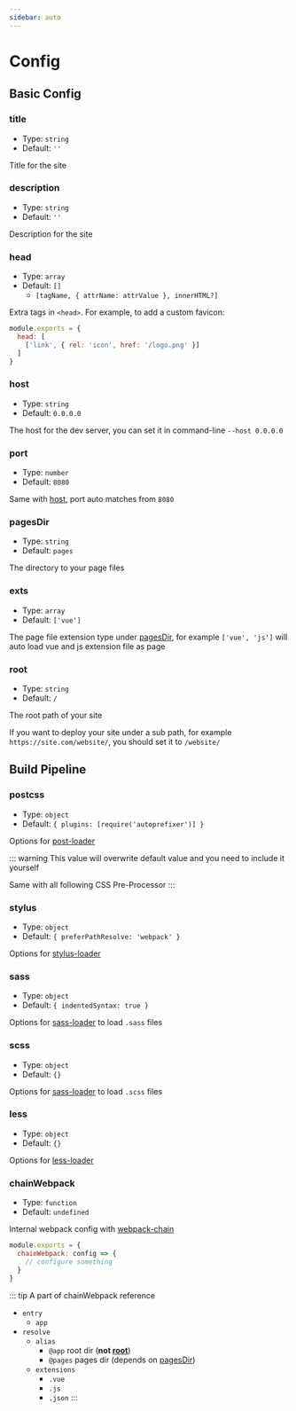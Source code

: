 ```yaml
---
sidebar: auto
---
```


# Config

## Basic Config

### title
- Type: `string`
- Default: `''`

Title for the site

### description
- Type: `string`
- Default: `''`

Description for the site

### head
- Type: `array`
- Default: `[]`
  - `[tagName, { attrName: attrValue }, innerHTML?]`

Extra tags in `<head>`. For example, to add a custom favicon:

```js
module.exports = {
  head: [
    ['link', { rel: 'icon', href: '/logo.png' }]
  ]
}
```

### host
- Type: `string`
- Default: `0.0.0.0`

The host for the dev server, you can set it in command-line `--host 0.0.0.0`

### port
- Type: `number`
- Default: `8080`

Same with [host](#host), port auto matches from `8080`

### pagesDir
- Type: `string`
- Default: `pages`

The directory to your page files

### exts
- Type: `array`
- Default: `['vue']`

The page file extension type under [pagesDir](#pagesdir), for example `['vue', 'js']` will auto load vue and js extension file as page

### root
- Type: `string`
- Default: `/`

The root path of your site

If you want to deploy your site under a sub path, for example `https://site.com/website/`, you should set it to `/website/`


## Build Pipeline

### postcss
- Type: `object`
- Default: `{ plugins: [require('autoprefixer')] }`

Options for [post-loader](https://github.com/postcss/postcss-loader)

::: warning
This value will overwrite default value and you need to include it yourself

Same with all following CSS Pre-Processor
:::

### stylus
- Type: `object`
- Default: `{ preferPathResolve: 'webpack' }`

Options for [stylus-loader](https://github.com/shama/stylus-loader)

### sass
- Type: `object`
- Default: `{ indentedSyntax: true }`

Options for [sass-loader](https://github.com/webpack-contrib/sass-loader) to load `.sass` files

### scss
- Type: `object`
- Default: `{}`

Options for [sass-loader](https://github.com/webpack-contrib/sass-loader) to load `.scss` files

### less
- Type: `object`
- Default: `{}`

Options for [less-loader](https://github.com/webpack-contrib/less-loader)

### chainWebpack
- Type: `function`
- Default: `undefined`

Internal webpack config with [webpack-chain](https://github.com/neutrinojs/webpack-chain)

```js
module.exports = {
  chainWebpack: config => {
    // configure something
  }
}
```

::: tip A part of chainWebpack reference
- `entry`
  - `app`
- `resolve`
  - `alias`
    - `@app` root dir (**not [root](#root)**)
    - `@pages` pages dir (depends on [pagesDir](#pagesdir))
  - `extensions`
    - `.vue`
    - `.js`
    - `.json`
:::